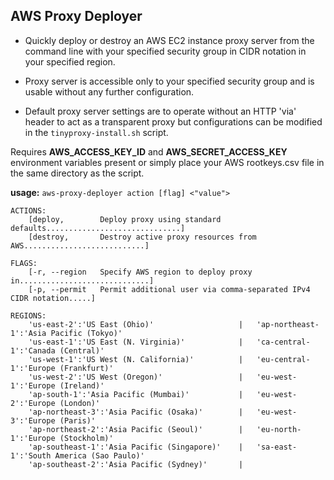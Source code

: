 ## AWS Proxy Deployer

 - Quickly deploy or destroy an AWS EC2 instance proxy server from the
   command line with your specified security group in CIDR notation in
   your specified region.
   
  - Proxy server is accessible only to your specified security group and
   is usable without any further configuration. 
   
  - Default proxy server settings are to operate without an HTTP 'via'
   header to act as a transparent proxy but configurations can be
   modified in the `tinyproxy-install.sh` script.


Requires **AWS_ACCESS_KEY_ID** and **AWS_SECRET_ACCESS_KEY** environment variables present or simply place your AWS rootkeys.csv file in the same directory as the script.

**usage:** `aws-proxy-deployer action [flag] <"value">`

    ACTIONS:
        [deploy,        Deploy proxy using standard defaults..............................]
        [destroy,       Destroy active proxy resources from AWS...........................]

    FLAGS:
        [-r, --region   Specify AWS region to deploy proxy in.............................]
        [-p, --permit   Permit additional user via comma-separated IPv4 CIDR notation.....]

    REGIONS:
        'us-east-2':'US East (Ohio)'                   |   'ap-northeast-1':'Asia Pacific (Tokyo)'
        'us-east-1':'US East (N. Virginia)'            |   'ca-central-1':'Canada (Central)'
        'us-west-1':'US West (N. California)'          |   'eu-central-1':'Europe (Frankfurt)'
        'us-west-2':'US West (Oregon)'                 |   'eu-west-1':'Europe (Ireland)'
        'ap-south-1':'Asia Pacific (Mumbai)'           |   'eu-west-2':'Europe (London)'
        'ap-northeast-3':'Asia Pacific (Osaka)'        |   'eu-west-3':'Europe (Paris)'
        'ap-northeast-2':'Asia Pacific (Seoul)'        |   'eu-north-1':'Europe (Stockholm)'
        'ap-southeast-1':'Asia Pacific (Singapore)'    |   'sa-east-1':'South America (Sao Paulo)'
        'ap-southeast-2':'Asia Pacific (Sydney)'       |

